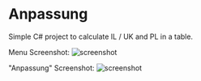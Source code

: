 # Anpassung
Simple C# project to calculate IL / UK and PL in a table.

Menu Screenshot:
![screenshot](http://git.benjaminmarty.ch/berkutta/Anpassung/raw/master/menu_screenshot.png)

"Anpassung" Screenshot:
![screenshot](http://git.benjaminmarty.ch/berkutta/Anpassung/raw/master/anpassung_screenshot.png)